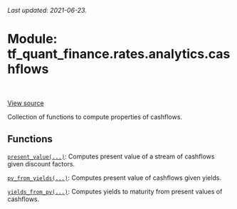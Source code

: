 <!--
This file is generated by a tool. Do not edit directly.
For open-source contributions the docs will be updated automatically.
-->

*Last updated: 2021-06-23.*

<div itemscope itemtype="http://developers.google.com/ReferenceObject">
<meta itemprop="name" content="tf_quant_finance.rates.analytics.cashflows" />
<meta itemprop="path" content="Stable" />
</div>

# Module: tf_quant_finance.rates.analytics.cashflows

<!-- Insert buttons and diff -->

<table class="tfo-notebook-buttons tfo-api" align="left">
</table>

<a target="_blank" href="https://github.com/google/tf-quant-finance/blob/master/tf_quant_finance/rates/analytics/cashflows.py">View source</a>



Collection of functions to compute properties of cashflows.



## Functions

[`present_value(...)`](../../../tf_quant_finance/rates/analytics/cashflows/present_value.md): Computes present value of a stream of cashflows given discount factors.

[`pv_from_yields(...)`](../../../tf_quant_finance/rates/analytics/cashflows/pv_from_yields.md): Computes present value of cashflows given yields.

[`yields_from_pv(...)`](../../../tf_quant_finance/rates/analytics/cashflows/yields_from_pv.md): Computes yields to maturity from present values of cashflows.

